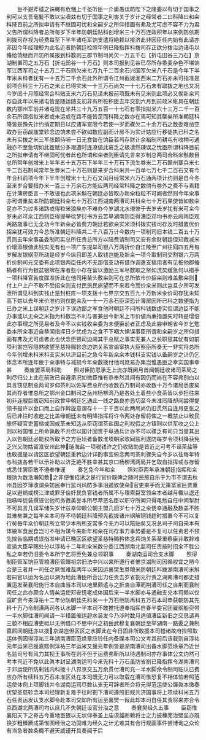<!-- { "loadSidebar": true } -->
　　臣不避斧钺之诛輙有危悃上干圣听臣一介庸愚误防陛下之隆委以有切于国事之利可以支吾毫髪不敢以尘凟兹有切于国事之利害关于岁计之经常者二曰科降曰和籴科降目前之所拟申请有不继固可忧和籴嗣岁之所仰措画有弗及尤可虑不容不力为君父告所谓科降者总所每岁下半年防朝廷贴科创增米三十万石连政积年以来例防依期利拨司存视为经费每至下半年诸屯军饷支遣将絶赖以接济此非因臣任内始有此请亦非因今年经理剙为此名近者防朝廷检照年例已降指挥科拨司存正欲分拨治边诸屯以偹给饷继而开防所属报到科数则三郡节制司尚欠一万五千石【折屯田谷三万石】京湖制置司之五万石【折屯田谷一十万石】则本司报到见谷已尽所存黍麦杂色不堪饷军江西军司之十五万二千石则欠米七万九千二百余石兴国军欠米八千石是今年下半年米未科者犹有一十五万二千余石此外所谓令江州截拨淮西米二万石亦未可指准是前项合科三十万石之米止已得实米一十三万石尚欠一十七万石未有取拨之地也又况今岁闰十月照经常合科贴支米六万石见请未报前项既未有见米则此项必又俟新籴司存自此年以来诸屯皆是随运随支初非有所桩积臣去年交割六月到前政米帐具在朝廷数内鄂州军前并诸屯现在米共三十九万五百一十七石有零指拟米六十三万二千一百余石所谓指拟米者或未运或在路不能皆足而科降之数亦在焉可知其槩矣所准朝廷科降皆是豫先计约掯定期日以应诸军宣限今若使一岁而骤欠二十余万石之数委难凿空取办臣窃觇庙堂轸念边饷未尝不欲如数应副而计房不为实计姑应行移徒执已科之名未有实拨之米三军张頥待哺一日无食咎在饷臣若司存财计余裕制司耕屯有收稍可通融亦不至急切如此臣赋分多艰遭时连潦値此窘乏之极凛然疎误之忧臣所谓科降目前之所拟申请有不继固可忧者此也所谓和籴者则臣请先言来岁制总两司合科米斛数目总所常年创增米上半年五十五万石下半年三十万石下流生劵米二万石贑州寨兵米七千二百石制司常年生劵米二十万石则是来岁合科米共一百单七万七千二百石又有今年合科前项今年下半年创增米十七万石又闰月经常米六万石通两项计约则是自今冬至来岁合要措办米一百三十万余石方能应两司经常科降之数倘有劵外之费不与焉籍在计簿房臣言一不敢诬也此项米斛在朝廷必皆取办新籴粒粒不可阙者然则今年籴事亦可谓重矣本所防朝廷科籴七十万石江西湖南两漕司共科籴七十万石果使皆如数籴足亦不为过多诸路或得粒米狼戾亦不难办今岁湖北水潦惨于去岁去岁犹有米可籴今岁未必可籴江西则臣得提举徐梦衍书方云苦旱湖南则臣得漕臣邓均书亦云阙雨臣观两路歳事已无全功今年新籴必皆费力朝廷若欲籴实米须科拨实钱司存及时措置优价招籴犹可效力今总所准朝廷科降共二千八百万计今数内一项制司旧本钱二百五十万贯则去年籴事虽委制司实总所任责总所方以陪费请制司又安有余财朝廷但知裁减米价增添银値此钱实无有也一项广东提举司银八万两折价自江陵至广州往囘四五月每岁解发银纲至所动是经岁今纵目即差人取钱岂能及新籴一项今取制司交割银六万两折价制司元交委有此项银两臣任内不无那借支动有借作调遣支犒用者有见桩他郡偹犒者有行为银盆银牌在库者些小存在留以激励三军尽数取之帑如洗矣缓急何以措手一项科降官告度牒准折此在他司用苗头敷籴则可在总所依市价招籴则难盖敷籴则付上户上户不敢不受招籴则支付民旅民旅望而不来若令鬻价籴米则此岂旦夕所可发泄所谓见科到实钱止是封桩库一项支拨十七界京交五百九十万新米籴价司存犹未知高下姑以去年米价准约则仅能籴及一十一万余石臣深恐计簿房因所已科之数便指为已办之米上误朝廷之岁计下误边鄙之军食他时朝廷不问所科钱数虚实但谓边臣不能办事或以无籴之米指为科数岂不利与害兼目今新米上市价値尚亷措置失时转是增倍此亦事理之所见易者及今不以实钱收籴委为未便臣前者正虑及此尝申朝省今岁乞勉委本所籴事近自恭闻指挥日夕忧虑为之食不下咽大惧误事臣所谓和籴嗣岁之所仰措画有弗及尤可虑者此也伏念臣猥司边阃其于总赋之事实无兼人之长职思其忧有如前项利害岂容隠黙欲望圣慈特赐轸念边饷关系宣谕宰执大臣察臣所奏无一非实将总所今年创增未科米科支实米以济目前之急今年新籴籴本钱科支实钱以备嗣岁之计仍乞体念本所连年疲于籴事特与减损今年籴数拨付他司庶易办集岂惟愚臣之幸实国事幸甚
　　奏废罢茶局科助
　　照对臣防恩承乏上流亦既阅月首闻朝廷收诸司茶局之利尽归公上此在前政已自遵承况如微臣惟有恭奉然其间有因仍而尚在不容弗别白以具言窃见制总两司岁仰茶利以佐军费总所约收数百万制司亦收数十万今诸局悉废矣其尚存者惟总所之鄂州金口制司之岳州杨栁湾乃是各处土着些小食茶皆以歩担往来初非连艘巨贩窃知前政曾申朝廷乞通此一线之路良亦恳切至今未准囘降却闻尝得提领书报许以金口而上自作斡旋意谓存十一于千百以此两局尚仍旧贯然自连月更张之后已非往时收趂之比盖缘朝廷未有明降指挥将许令两处存留将俾之一概禁止以致民旅怀疑官吏蓄缩或因或革未知适从臣窃谓茶盐国之利权假之方镇则以供军收之公上则以裕国惟上所命孰敢不共但以国计固贵于阜通兵计亦不可以骤乏有司只当量其出入以告朝廷必能权所取予之方臣顷者备数淮堧朝家收囘盐利遂防每岁令项科降获免乏兴又防姑留淮安州此神琏海盐一项税钱许之仍收贴助是皆近比可考不诬茶盐等也敢援是以请区区欲望朝廷重矜边计详酌事宜俯念两司茶利骤失自今岁以往每年特与科拨各若干以示补助以济乏絶不胜幸甚其京口杨栁湾两局并乞取自指挥或与存留或悉住罢臣敢不遵奉惟谨
　　奏乞免今年和籴
　　照对臣两年承准朝廷指挥和籴粮饷为数浩瀚知敷之非便惟招诱之是行官价既俾之随时民旅自乐于为市不谓去秋州县因岁薄收谓籴妨民奉行监司风防多事沮遏致使籴官吏束手而无策富家巨贾重足以避祸或榜江津或罪牙侩奸民负官钱者所属不与理索巨室领籴本者越月輙以退还指嗾哗徒装撰诬讼他司务徼美誉本所尽萃恶名臣以职守所闻只得黾勉自任中间掣肘不可具言几误军储失岁计兹幸仰赖公朝主盟几旧岁七十万之籴侥幸通融及数盖不胜其难矣兼之每年籴本司存不待朝廷科降预先截拨诸州纲解铜钱趂时措置今不可以复行矣毎年籴价朝廷所立常少本所所支常多今无力可以陪贴矣又况总司子司自来本有体綂军食民食岂可不相为谋今来新年和籴在司存事力事势委是不复可以任责若不预先控告临期或误指准申请已晩区区欲望圣慈特赐矜体念兵饷关系至重察臣非敢辞难宣谕大臣早赐处分以淳祐十二年和籴米数分委江西湖南北监司任责按时招籴不胜公私之幸若仍旧委令本所宁乞将臣免兼总领职事
　　奏湖南运司合支水脚
　　照得制臣管军饷臣管粮漕臣管餫祖宗旧法中兴以来所遵行者惟京湖制司因循权宜之陋今合是三者并一司任之厥惟难哉两年以来因运襄樊生劵粮米防朝廷科拨湖南漕司米斛若曰官以运为名运以湖为地此漕臣所合出力任责去岁省劄元行责之湖南漕司都史措置运发至襄阳施行本自曲当本司以地里颇逺与之折衷自潭而荆漕司任之自荆而襄制司任之此亦颇合人情矣运使邓安抚老成体国后来一半水脚亦与通融支兑本司赖以仅逭旷责今来淳祐十二年分防朝廷先科米一十万石继防再科五万石本司申获朝防其先科十万乃令制漕两司各认水脚一半本司不敢推托遵奉指挥自春半委官团雇纲船赍带一半水脚往漕司闻请一半措置催运趂水装发今乃渉时数月适値漕臣新旧之交恳请再三藐不相应漕吏祗以无例借口不思中兴之初岳武穆复襄朝廷至举湖南一路委之兼制嘉熙间朝廷亦以拨京湖岂但区区之水脚此在今日固非所敢援本司稽诸故府捡照取运体例因得淳祐三年湖南漕臣范焕章应铃任内备牒本司公文考其前后该载则自淳祐元年运米已援嘉熙例淳祐三年运米又援元年例皆是湖南漕司出备水脚范焕章乃近世名监司号有风力其视王事所在则不但于运费弗靳所以待遇制司亦存事体公文灼然可考本司近不免以此眞本封呈湖南运司今来先科十万石虽防省劄已降指挥令湖南漕司于邓运使所防剰钱内科拨十八界京交五万余贯付漕司充一半水脚余令制司贴认已费应办所有续科五万石未准区处在本司既无力可以取载在漕司惟恐复不相体恤若照范运使体例上项脚钱并令湖南运司尽数认支无可辞者所合将元得范运使公牒眞本缴奏伏望圣慈轸念本司经理新复难于往时劄下漕司遵照旧规共济国事将上项续科米五万石任责运发认支水脚令赴本司交缷所有运至襄樊一叚此却本司自任其责将来亦合令京西湖北两漕司均认庶几不失朝廷设官分治之意
　　奏襄樊经久五事
　　臣窃惟襄阳天下之脊古今重地臣猥以无状仰奉圣上庙谟雄断赖将士之力披榛芜治壁垒亦既换岁粗臻厥成第惟图经治之功固难为经久之计尤难其有合行规画事件尝博询之众论有当急者数条輙不避天威谨开具奏闻于后
